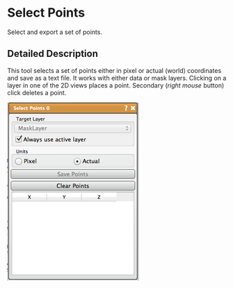 # Select Points

Select and export a set of points.

## Detailed Description

This tool selects a set of points either in pixel or actual (world) coordinates and save as a text file. It works with either data or mask layers. Clicking on a layer in one of the 2D views places a point. Secondary (*right mouse* button) click deletes a point.

![alt text](../images/SelectPointsGUI.png)
